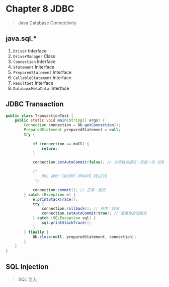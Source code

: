 # Chapter 8 JDBC

> Java Database Connectivity

## java.sql.*

1. `Driver` Interface
2. `DriverManager` Class
3. `Connection` Interface
4. `Statement` Initerface
5. `PreparedStatement` Interface
6. `CallableStatement` Interface
6. `ResultSet` Interface
7. `DatabaseMetaData` Interface

## JDBC Transaction

```java
public class TransactionTest {
    public static void main(String[] args) {
        Connection connection = Db.getConnection();
        PreparedStatement preparedStatement = null;
        try {
            
            if (connection == null) {
                return;
            }

            connection.setAutoCommit(false); // 关闭自动提交：开启一次 JDBC 事务

            /*
                DML 操作：INSERT UPDATE DELETE
             */

            connection.commit(); // 正常：提交
        } catch (Exception e) {
            e.printStackTrace();
            try {
                connection.rollback(); // 异常：回滚
                connection.setAutoCommit(true); // 重置为自动提交
            } catch (SQLException sql) {
                sql.printStackTrace();
            }
        } finally {
            Db.close(null, preparedStatement, connection);
        }
    }
}

```

## SQL Injection 

> SQL 注入 